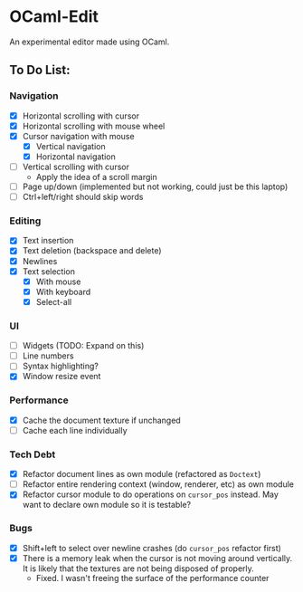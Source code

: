 # OCaml-Edit

An experimental editor made using OCaml.

## To Do List:

### Navigation
- [x] Horizontal scrolling with cursor
- [x] Horizontal scrolling with mouse wheel
- [x] Cursor navigation with mouse
    - [x] Vertical navigation
    - [x] Horizontal navigation
- [ ] Vertical scrolling with cursor
    - Apply the idea of a scroll margin
- [ ] Page up/down (implemented but not working, could just be this laptop)
- [ ] Ctrl+left/right should skip words

### Editing
- [x] Text insertion
- [x] Text deletion (backspace and delete)
- [x] Newlines
- [x] Text selection
  - [x] With mouse
  - [x] With keyboard
  - [x] Select-all

### UI
- [ ] Widgets (TODO: Expand on this)
- [ ] Line numbers
- [ ] Syntax highlighting?
- [x] Window resize event

### Performance
- [x] Cache the document texture if unchanged
- [ ] Cache each line individually

### Tech Debt
- [x] Refactor document lines as own module (refactored as `Doctext`)
- [ ] Refactor entire rendering context (window, renderer, etc) as own module
- [x] Refactor cursor module to do operations on `cursor_pos` instead. May want to declare own module so it is testable?

### Bugs

- [x] Shift+left to select over newline crashes (do `cursor_pos` refactor first)
- [x] There is a memory leak when the cursor is not moving around vertically. It is likely that the textures are not being disposed of properly.
  - Fixed. I wasn't freeing the surface of the performance counter